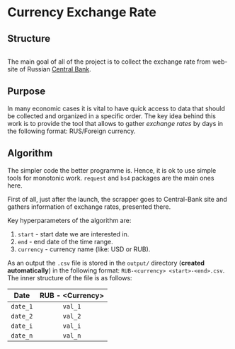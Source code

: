 # Currency Exchange Rate

## Structure

```bash

```

The main goal of all of the project is to collect the exchange rate from web-site of Russian [Central Bank](https://cbr.ru/insurance/reporting_stat/).

## Purpose

In many economic cases it is vital to have quick access to data that should be collected and organized in a specific order. The key idea behind this work is to provide the tool that allows to gather *exchange rates* by days in the following format: RUS/Foreign currency.

## Algorithm

The simpler code the better programme is. Hence, it is ok to use simple tools for monotonic work. `request` and `bs4` packages are the main ones here.

First of all, just after the launch, the scrapper goes to Central-Bank site and gathers information of exchange rates, presented there.

Key hyperparameters of the algorithm are:

1. `start` - start date we are interested in.
2. `end` - end date of the time range.
3. `currency` - currency name (like: USD or RUB).

As an output the `.csv` file is stored in the `output/` directory (**created automatically**) in the following format: `RUB-<currency> <start>-<end>.csv`. The inner structure of the file is as follows:

| Date     | RUB - \<Currency\> |
| :----:   | :----:           |
| `date_1` | `val_1`          |
| `date_2` | `val_2`          |
| `date_i` | `val_i`          |
| `date_n` | `val_n`          |
